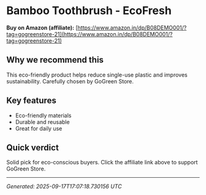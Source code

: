 # Bamboo Toothbrush - EcoFresh

**Buy on Amazon (affiliate):** [https://www.amazon.in/dp/B08DEMO001/?tag=gogreenstore-21](https://www.amazon.in/dp/B08DEMO001/?tag=gogreenstore-21)


## Why we recommend this

This eco-friendly product helps reduce single-use plastic and improves sustainability. Carefully chosen by GoGreen Store.


## Key features

- Eco-friendly materials
- Durable and reusable
- Great for daily use


## Quick verdict

Solid pick for eco-conscious buyers. Click the affiliate link above to support GoGreen Store.


---

*Generated: 2025-09-17T17:07:18.730156 UTC*
